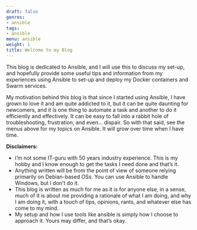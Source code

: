 ```yaml
---
draft: false
genres:
- ansible
tags:
- ansible
menu: ansible
weight: 1
title: Welcome to my Blog
---
```


This blog is dedicated to Ansible, and I will use this to discuss my set-up, and hopefully provide some useful tips and information from my experiences using Ansible to set-up and deploy my Docker containers and Swarm services.

My motivation behind this blog is that since I started using Ansible, I have grown to love it and am quite addicted to it, but it can be quite daunting for newcomers, and it is one thing to automate a task and another to do it efficiently and effectively. It can be easy to fall into a rabbit hole of troubleshooting, frustration, and even... dispair. So with that said, see the menus above for my topics on Ansible. It will grow over time when I have time.


**Disclaimers:**

  - I’m not some IT-guru with 50 years industry experience. This is my hobby and I know enough to get the tasks I need done and that’s it.
  - Anything written will be from the point of view of someone relying primarily on Debian-based OSs. You can use Ansible to handle Windows, but I don't do it.
  - This blog is written as much for me as it is for anyone else, in a sense, much of it is about me providing a rationale of what I am doing, and why I am doing it, with a touch of tips, opinions, rants, and whatever else has come to my mind.
  - My setup and how I use tools like ansible is simply how I choose to approach it. Yours may differ, and that’s okay.


<script type="text/javascript" src="https://cdnjs.buymeacoffee.com/1.0.0/button.prod.min.js" data-name="bmc-button" data-slug="lebowski89" data-color="#FFDD00" data-emoji=""  data-font="Lato" data-text="Buy me a coffee" data-outline-color="#000000" data-font-color="#000000" data-coffee-color="#ffffff" ></script>


<script data-name="BMC-Widget" data-cfasync="false" src="https://cdnjs.buymeacoffee.com/1.0.0/widget.prod.min.js" data-id="lebowski89" data-description="Support me on Buy me a coffee!" data-message="Coffeeeeee" data-color="#5F7FFF" data-position="Right" data-x_margin="18" data-y_margin="18"></script>

